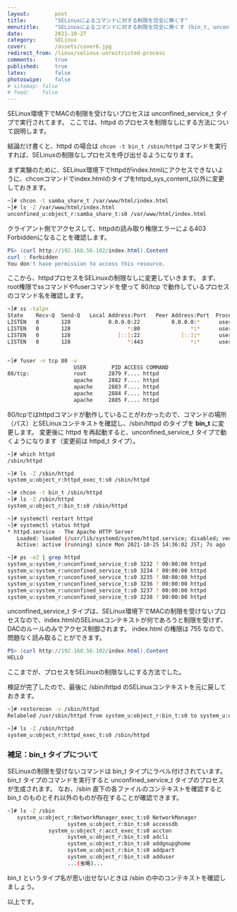 ```yaml
---
layout:        post
title:         "SELinuxによるコマンドに対する制限を完全に無くす"
menutitle:     "SELinuxによるコマンドに対する制限を完全に無くす (bin_t, unconfined_service_t)"
date:          2021-10-27
category:      SELinux
cover:         /assets/cover6.jpg
redirect_from: /linux/selinux-unrestricted-process
comments:      true
published:     true
latex:         false
photoswipe:    false
# sitemap: false
# feed:    false
---
```


SELinux環境下でMACの制限を受けないプロセスは unconfined_service_t タイプで実行されてます。
ここでは、httpd のプロセスを制限なしにする方法について説明します。

結論だけ書くと、httpd の場合は `chcon -t bin_t /sbin/httpd` コマンドを実行すれば、SELinuxの制限なしプロセスを呼び出せるようになります。

まず実験のために、SELinux環境下でhttpdがindex.htmlにアクセスできないように、chconコマンドでindex.htmlのタイプをhttpd_sys_content_t以外に変更しておきます。
```bash
~]# chcon -t samba_share_t /var/www/html/index.html
~]# ls -Z /var/www/html/index.html
unconfined_u:object_r:samba_share_t:s0 /var/www/html/index.html
```
クライアント側でアクセスして、httpdの読み取り権限エラーによる403 Forbiddenになることを確認します。
```powershell
PS> (curl http://192.168.56.102/index.html).Content
curl : Forbidden
You don't have permission to access this resource.
```
ここから、httpdプロセスをSELinuxの制限なしに変更していきます。
まず、root権限でssコマンドやfuserコマンドを使って 80/tcp で動作しているプロセスのコマンド名を確認します。
```bash
~]# ss -talpn
State    Recv-Q  Send-Q   Local Address:Port   Peer Address:Port  Process
LISTEN   0       128            0.0.0.0:22          0.0.0.0:*      users:(("sshd",pid=890,fd=5))
LISTEN   0       128                  *:80                *:*      users:(("httpd",pid=3238,fd=4),...)
LISTEN   0       128               [::]:22             [::]:*      users:(("sshd",pid=890,fd=7))
LISTEN   0       128                  *:443               *:*      users:(("httpd",pid=3238,fd=8),...)


~]# fuser -n tcp 80 -v
                     USER        PID ACCESS COMMAND
80/tcp:              root       2879 F.... httpd
                     apache     2882 F.... httpd
                     apache     2883 F.... httpd
                     apache     2884 F.... httpd
                     apache     2885 F.... httpd
```

80/tcpではhttpdコマンドが動作していることがわかったので、コマンドの場所（パス）とSELinuxコンテキストを確認し、/sbin/httpd のタイプを **bin_t** に変更します。
変更後に httpd を再起動すると、unconfined_service_t タイプで動くようになります（変更前は httpd_t タイプ）。
```bash
~]# which httpd
/sbin/httpd

~]# ls -Z /sbin/httpd
system_u:object_r:httpd_exec_t:s0 /sbin/httpd

~]# chcon -t bin_t /sbin/httpd
~]# ls -Z /sbin/httpd
system_u:object_r:bin_t:s0 /sbin/httpd

~]# systemctl restart httpd
~]# systemctl status httpd
* httpd.service - The Apache HTTP Server
   Loaded: loaded (/usr/lib/systemd/system/httpd.service; disabled; vendor preset: disabled)
   Active: active (running) since Mon 2021-10-25 14:36:02 JST; 7s ago

~]# ps -eZ | grep httpd
system_u:system_r:unconfined_service_t:s0 3232 ? 00:00:00 httpd
system_u:system_r:unconfined_service_t:s0 3234 ? 00:00:00 httpd
system_u:system_r:unconfined_service_t:s0 3235 ? 00:00:00 httpd
system_u:system_r:unconfined_service_t:s0 3236 ? 00:00:00 httpd
system_u:system_r:unconfined_service_t:s0 3237 ? 00:00:00 httpd
system_u:system_r:unconfined_service_t:s0 3238 ? 00:00:00 httpd
```
unconfined_service_t タイプは、SELinux環境下でMACの制限を受けないプロセスなので、index.htmlのSELinuxコンテキストが何であろうと制限を受けず、DACのルールのみでアクセス制御されます。
index.html の権限は 755 なので、問題なく読み取ることができます。
```powershell
PS> (curl http://192.168.56.102/index.html).Content
HELLO
```
ここまでが、プロセスをSELinuxの制限なしにする方法でした。

検証が完了したので、最後に /sbin/httpd のSELinuxコンテキストを元に戻しておきます。
```bash
~]# restorecon -v /sbin/httpd
Relabeled /usr/sbin/httpd from system_u:object_r:bin_t:s0 to system_u:object_r:httpd_exec_t:s0

~]# ls -Z /sbin/httpd
system_u:object_r:httpd_exec_t:s0 /sbin/httpd
```

### 補足：bin_t タイプについて
SELinuxの制限を受けないコマンドは bin_t タイプにラベル付けされています。
bin_t タイプのコマンドを実行すると unconfined_service_t タイプのプロセスが生成されます。
なお、/sbin 直下の各ファイルのコンテキストを確認すると bin_t のものとそれ以外のものが存在することが確認できます。
```bash
~]# ls -Z /sbin
   system_u:object_r:NetworkManager_exec_t:s0 NetworkManager
                   system_u:object_r:bin_t:s0 accessdb
             system_u:object_r:acct_exec_t:s0 accton
                   system_u:object_r:bin_t:s0 adcli
                   system_u:object_r:bin_t:s0 addgnupghome
                   system_u:object_r:bin_t:s0 addpart
                   system_u:object_r:bin_t:s0 adduser
                   ...(省略)...
```
bin_t というタイプ名が思い出せないときは /sbin の中のコンテキストを確認しましょう。

以上です。
